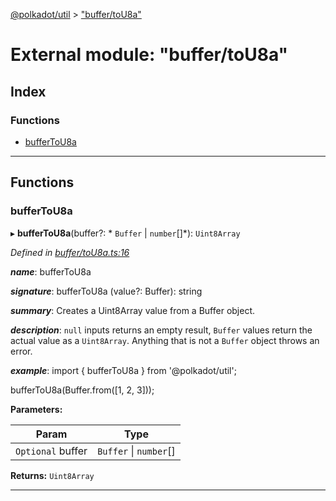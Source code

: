 [@polkadot/util](../README.md) > ["buffer/toU8a"](../modules/_buffer_tou8a_.md)

# External module: "buffer/toU8a"

## Index

### Functions

* [bufferToU8a](_buffer_tou8a_.md#buffertou8a)

---

## Functions

<a id="buffertou8a"></a>

###  bufferToU8a

▸ **bufferToU8a**(buffer?: * `Buffer` &#124; `number`[]*): `Uint8Array`

*Defined in [buffer/toU8a.ts:16](https://github.com/polkadot-js/util/blob/7550b44/packages/util/src/buffer/toU8a.ts#L16)*

*__name__*: bufferToU8a

*__signature__*: bufferToU8a (value?: Buffer): string

*__summary__*: Creates a Uint8Array value from a Buffer object.

*__description__*: `null` inputs returns an empty result, `Buffer` values return the actual value as a `Uint8Array`. Anything that is not a `Buffer` object throws an error.

*__example__*: import { bufferToU8a } from '@polkadot/util';

bufferToU8a(Buffer.from(\[1, 2, 3\]));

**Parameters:**

| Param | Type |
| ------ | ------ |
| `Optional` buffer |  `Buffer` &#124; `number`[]|

**Returns:** `Uint8Array`

___

